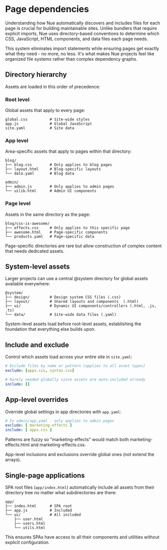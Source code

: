 
# Page dependencies
Understanding how Nue automatically discovers and includes files for each page is crucial for building maintainable sites. Unlike bundlers that require explicit imports, Nue uses directory-based conventions to determine which CSS, JavaScript, HTML components, and data files each page needs.

This system eliminates import statements while ensuring pages get exactly what they need - no more, no less. It's what makes Nue projects feel like organized file systems rather than complex dependency graphs.

## Directory hierarchy
Assets are loaded in this order of precedence:

### Root level
Global assets that apply to every page:
```
global.css          # Site-wide styles
app.js              # Global JavaScript
site.yaml           # Site data
```

### App level
Area-specific assets that apply to pages within that directory:

```
blog/
├── blog.css        # Only applies to blog pages
├── layout.html     # Blog-specific layouts
└── data.yaml       # Blog data

admin/
├── admin.js        # Only applies to admin pages
└── uilib.html      # Admin UI components
```

### Page level
Assets in the same directory as the page:

```
blog/css-is-awesome/
├── effects.css     # Only applies to this specific page
├── awesome.html    # Page-specific components
└── products.yaml   # Page-specific data
```

Page-specific directories are rare but allow construction of complex content that needs dedicated assets.

## System-level assets
Larger projects can use a central @system directory for global assets available everywhere:

```
@system/
├── design/         # Design system CSS files (.css)
├── layout/         # Shared layouts and components  (.html)
├── ui/             # Dynamic UI components/controllers (.html, .js, .ts)
└── data/           # Site-wide data files (.yaml)
```

System-level assets load before root-level assets, establishing the foundation that everything else builds upon.

## Include and exclude
Control which assets load across your entire site in `site.yaml`:

```yaml
# Exclude files by name or pattern (applies to all asset types)
exclude: [apps.css, syntax.css]

# Rarely needed globally since assets are auto-included already
include: []
```

## App-level overrides
Override global settings in app directories with `app.yaml`:

```yaml
# In admin/app.yaml - only applies to admin pages
exclude: [ marketing-effects ]
include: [ apps.css ]
```

Patterns are fuzzy so "marketing-effects" would match both marketing-effects.html and marketing-effects.css.

App-level inclusions and exclusions override global ones (not extend the arrays).

## Single-page applications
SPA root files (`app/index.html`) automatically include all assets from their directory tree no matter what subdirectories are there:

```
app/
├── index.html      # SPA root
├── app.js          # Included
└── ui/             # All included
    ├── user.html
    ├── users.html
    └── utils.html
```

This ensures SPAs have access to all their components and utilities without explicit configuration.